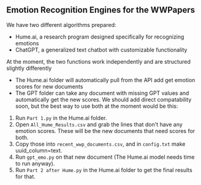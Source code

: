 ## Emotion Recognition Engines for the WWPapers
We have two different algorithms prepared:
+ Hume.ai, a research program designed specifically for recognizing emotions
+ ChatGPT, a generalized text chatbot with customizable functionality

At the moment, the two functions work independently and are structured slightly differently

+ The Hume.ai folder will automatically pull from the API add get emotion scores for new documents
+ The GPT folder can take any document with missing GPT values and automatically get the new scores.
We should add direct compatability soon, but the best way to use both at the moment would be this:
1. Run `Part 1.py` in the Hume.ai folder.
2. Open `All_Hume_Results.csv` and grab the lines that don't have any emotion scores. These will be the new documents that need scores for both.
3. Copy those into `recent_wwp_documents.csv`, and in `config.txt` make uuid_column=text.
4. Run `gpt_emo.py` on that new document (The Hume.ai model needs time to run anyway).
5. Run `Part 2 after Hume.py` in the Hume.ai folder to get the final results for that.
